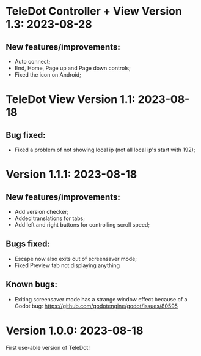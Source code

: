 # TeleDot Controller + View Version 1.3: 2023-08-28

## New features/improvements:

- Auto connect;
- End, Home, Page up and Page down controls;
- Fixed the icon on Android;

# TeleDot View Version 1.1: 2023-08-18

## Bug fixed:

- Fixed a problem of not showing local ip (not all local ip's start with 192);

# Version 1.1.1: 2023-08-18

## New features/improvements:

- Add version checker;
- Added translations for tabs;
- Add left and right buttons for controlling scroll speed;

## Bugs fixed:

- Escape now also exits out of screensaver mode;
- Fixed Preview tab not displaying anything

## Known bugs:

- Exiting screensaver mode has a strange window effect because of a Godot bug: https://github.com/godotengine/godot/issues/80595


# Version 1.0.0: 2023-08-18

First use-able version of TeleDot!
